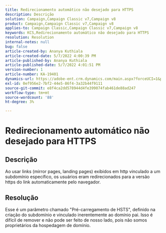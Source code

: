 ```yaml
---
title: Redirecionamento automático não desejado para HTTPS
description: Descrição
solution: Campaign,Campaign Classic v7,Campaign v8
product: Campaign,Campaign Classic v7,Campaign v8
applies-to: Campaign Classic,Campaign Classic v7,Campaign v8
keywords: KCS,Redirecionamento automático não desejado para HTTPS
resolution: Resolution
internal-notes: null
bug: false
article-created-by: Ananya Kuthiala
article-created-date: 5/7/2022 4:00:39 PM
article-published-by: Ananya Kuthiala
article-published-date: 5/7/2022 4:01:51 PM
version-number: 1
article-number: KA-19401
dynamics-url: https://adobe-ent.crm.dynamics.com/main.aspx?forceUCI=1&pagetype=entityrecord&etn=knowledgearticle&id=0a8b07d3-1ece-ec11-a7b5-0022480a8e40
exl-id: 0ef956e2-7bf2-44e5-86f4-3a32b44f9111
source-git-commit: e8f4ca2dd578944d4fe399074fab461de88ad247
workflow-type: tm+mt
source-wordcount: '88'
ht-degree: 3%

---
```


# Redirecionamento automático não desejado para HTTPS

## Descrição

Ao usar links (mirror pages, landing pages) exibidos em http vinculado a um subdomínio específico, os usuários eram redirecionados para a versão https do link automaticamente pelo navegador.

## Resolução


Esse é um parâmetro chamado &quot;Pré-carregamento de HSTS&quot;, definido na criação do subdomínio e vinculado inerentemente ao domínio pai. Isso é difícil de remover e não pode ser feito de nosso lado, pois não somos proprietários da hospedagem de domínio.
